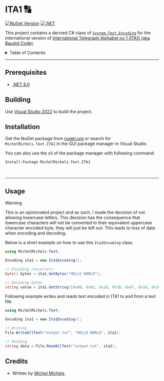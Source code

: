 <!-- omit in toc -->
# ITA1 🔠

[![NuGet Version](https://img.shields.io/nuget/v/MichelMichels.Text.ITA1)](https://www.nuget.org/packages/MichelMichels.Text.ITA1)
[![.NET](https://github.com/MichelMichels/ITA1/actions/workflows/dotnet.yml/badge.svg)](https://github.com/MichelMichels/ITA1/actions/workflows/dotnet.yml)

This project contains a derived C# class of [`System.Text.Encoding`](https://learn.microsoft.com/en-us/dotnet/api/system.text.encoding) for the international version of [International Telegraph Alphabet no 1 (ITA1) (aka Baudot Code)](https://en.wikipedia.org/wiki/Baudot_code).

<details>

<summary>Table of Contents</summary>

- [Prerequisites](#prerequisites)
- [Building](#building)
- [Installation](#installation)
- [Usage](#usage)
- [Credits](#credits)


</details>

---

## Prerequisites
- [.NET 8.0](https://dotnet.microsoft.com/en-us/download/dotnet/8.0)

## Building

Use [Visual Studio 2022](https://visualstudio.microsoft.com/vs/) to build the project. 

## Installation

Get the NuGet package from [nuget.org](https://www.nuget.org/) or search for `MichelMichels.Text.ITA1` in the GUI package manager in Visual Studio.

You can also use the cli of the package manager with following command:

```cli
Install-Package MichelMichels.Text.ITA1
```
<br />
<hr>

## Usage

> [!WARNING]
> This is an opinionated project and as such, I made the decision of not allowing lowercase letters. This decision 
> has the consequence that lowercase characters will not be converted to their equivalent uppercase character encoded 
> byte, they will just be left out. This leads to loss of data when encoding and decoding.


Below is a short example on how to use this `Ita1Encoding` class.

```csharp
using MichelMichels.Text;

Encoding ita1 = new Ita1Encoding();

// Encoding characters
byte[] bytes = ita1.GetBytes("HELLO WORLD");

// Decoding bytes
string value = ita1.GetString([0x0B, 0x02, 0x1B, 0x1B, 0x07, 0x10, 0x16, 0x07, 0x1C, 0x1B, 0x0F]);
```

Following example writes and reads text encoded in ITA1 to and from a text file.
```csharp
using MichelMichels.Text;

Encoding ita1 = new Ita1Encoding();

// Writing
File.WriteAllText("output.txt", "HELLO WORLD", ita1);

// Reading
string data = File.ReadAllText("output.txt", ita1);
```

## Credits

- Written by [Michel Michels](https://github.com/MichelMichels).